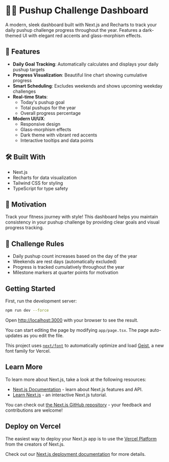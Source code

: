 # 🏋️‍♂️ Pushup Challenge Dashboard

A modern, sleek dashboard built with Next.js and Recharts to track your daily pushup challenge progress throughout the year. Features a dark-themed UI with elegant red accents and glass-morphism effects.

## 🚀 Features

- **Daily Goal Tracking**: Automatically calculates and displays your daily pushup targets
- **Progress Visualization**: Beautiful line chart showing cumulative progress
- **Smart Scheduling**: Excludes weekends and shows upcoming weekday challenges
- **Real-time Stats**: 
  - Today's pushup goal
  - Total pushups for the year
  - Overall progress percentage
- **Modern UI/UX**:
  - Responsive design
  - Glass-morphism effects
  - Dark theme with vibrant red accents
  - Interactive tooltips and data points

## 🛠️ Built With

- Next.js
- Recharts for data visualization
- Tailwind CSS for styling
- TypeScript for type safety

## 💪 Motivation

Track your fitness journey with style! This dashboard helps you maintain consistency in your pushup challenge by providing clear goals and visual progress tracking.

## 🎯 Challenge Rules

- Daily pushup count increases based on the day of the year
- Weekends are rest days (automatically excluded)
- Progress is tracked cumulatively throughout the year
- Milestone markers at quarter points for motivation

## Getting Started

First, run the development server:

```bash
npm run dev --force

```

Open [http://localhost:3000](http://localhost:3000) with your browser to see the result.

You can start editing the page by modifying `app/page.tsx`. The page auto-updates as you edit the file.

This project uses [`next/font`](https://nextjs.org/docs/app/building-your-application/optimizing/fonts) to automatically optimize and load [Geist](https://vercel.com/font), a new font family for Vercel.

## Learn More

To learn more about Next.js, take a look at the following resources:

- [Next.js Documentation](https://nextjs.org/docs) - learn about Next.js features and API.
- [Learn Next.js](https://nextjs.org/learn) - an interactive Next.js tutorial.

You can check out [the Next.js GitHub repository](https://github.com/vercel/next.js) - your feedback and contributions are welcome!

## Deploy on Vercel

The easiest way to deploy your Next.js app is to use the [Vercel Platform](https://vercel.com/new?utm_medium=default-template&filter=next.js&utm_source=create-next-app&utm_campaign=create-next-app-readme) from the creators of Next.js.

Check out our [Next.js deployment documentation](https://nextjs.org/docs/app/building-your-application/deploying) for more details.
